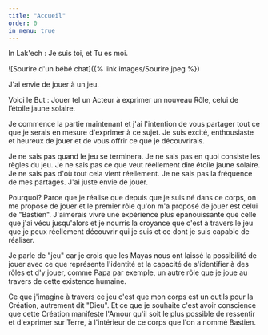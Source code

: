 ```yaml
---
title: "Accueil"
order: 0
in_menu: true
---
```

In Lak'ech : Je suis toi, et Tu es moi.

![Sourire d'un bébé chat]({% link images/Sourire.jpeg %})

J'ai envie de jouer à un jeu.

Voici le But : Jouer tel un Acteur à exprimer un nouveau Rôle, celui de l’étoile jaune solaire.

Je commence la partie maintenant et j'ai l'intention de vous partager tout ce que je serais en mesure d'exprimer à ce sujet.
Je suis excité, enthousiaste et heureux de jouer et de vous offrir ce que je découvrirais.



Je ne sais pas quand le jeu se terminera.
Je ne sais pas en quoi consiste les règles du jeu.
Je ne sais pas ce que veut réellement dire étoile jaune solaire.
Je ne sais pas d'où tout cela vient réellement.
Je ne sais pas la fréquence de mes partages.
J'ai juste envie de jouer.

Pourquoi?
Parce que je réalise que depuis que je suis né dans ce corps, on me propose de jouer et le premier rôle qu'on m'a proposé de jouer est celui de "Bastien".
J'aimerais vivre une expérience plus épanouissante que celle que j'ai vécu jusqu'alors et je nourris la croyance que c'est à travers le jeu que je peux réellement découvrir qui je suis et ce dont je suis capable de réaliser.

Je parle de "jeu" car je crois que les Mayas nous ont laissé la possibilité de jouer avec ce que représente l'identité et la capacité de s'identifier à des rôles et d'y jouer, comme Papa par exemple, un autre rôle que je joue au travers de cette existence humaine.




Ce que j'imagine à travers ce jeu c'est que mon corps est un outils pour la Création, autrement dit "Dieu".
Et ce que je souhaite c'est avoir conscience que cette Création manifeste l'Amour qu'il soit le plus possible de ressentir et d'exprimer sur Terre, à l'intérieur de ce corps que l'on a nommé Bastien. 